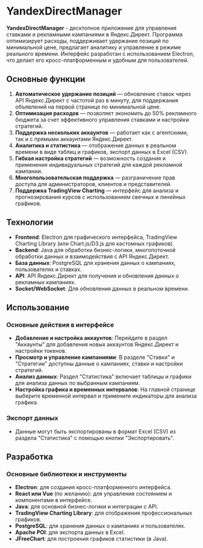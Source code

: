 # YandexDirectManager

**YandexDirectManager** - десктопное приложение для управления ставками и рекламными кампаниями в Яндекс.Директ. Программа оптимизирует расходы, поддерживает удержание позиций по минимальной цене, предлагает аналитику и управление в режиме реального времени. Интерфейс разработан с использованием Electron, что делает его кросс-платформенным и удобным для пользователей.

## Основные функции

1. **Автоматическое удержание позиций** — обновление ставок через API Яндекс.Директ с частотой раз в минуту, для поддержания объявлений на первой странице по минимальной цене.
2. **Оптимизация расходов** — позволяет экономить до 50% рекламного бюджета за счет эффективного управления ставками и настройки стратегий.
3. **Поддержка нескольких аккаунтов** — работает как с агентскими, так и с прямыми аккаунтами Яндекс.Директ.
4. **Аналитика и статистика** — отображение данных в реальном времени в виде таблиц и графиков, экспорт данных в Excel (CSV).
5. **Гибкая настройка стратегий** — возможность создания и применения индивидуальных стратегий для каждой рекламной кампании.
6. **Многопользовательская поддержка** — разграничение прав доступа для администраторов, клиентов и представителей.
7. **Поддержка TradingView Charting** — интерфейс для анализа и прогнозирования курсов с использованием свечных и линейных графиков.

## Технологии

- **Frontend**: Electron для графического интерфейса, TradingView Charting Library (или Chart.js/D3.js для кастомных графиков).
- **Backend**: Java для обработки бизнес-логики, многопоточной обработки данных и взаимодействия с API Яндекс.Директ.
- **База данных**: PostgreSQL для хранения данных о кампаниях, пользователях и ставках.
- **API**: API Яндекс.Директ для получения и обновления данных о рекламных кампаниях.
- **Socket/WebSocket**: Для обновления данных в реальном времени.

## Использование

### Основные действия в интерфейсе

- **Добавление и настройка аккаунтов**: Перейдите в раздел "Аккаунты" для добавления новых аккаунтов Яндекс.Директ и настройки токенов.
- **Просмотр и управление кампаниями**: В разделе "Ставки" и "Стратегии" доступны данные о кампаниях, ставки и настройки стратегий.
- **Анализ данных**: Раздел "Статистика" включает таблицы и графики для анализа данных по выбранным кампаниям.
- **Настройка графика и временных интервалов**: На главной странице выберите временной интервал и примените индикаторы для анализа графика.

### Экспорт данных
- Данные могут быть экспортированы в формат Excel (CSV) из раздела "Статистика" с помощью кнопки "Экспортировать".

## Разработка

### Основные библиотеки и инструменты

- **Electron**: для создания кросс-платформенного интерфейса.
- **React или Vue** (по желанию): для управления состоянием и компонентами в интерфейсе.
- **Java**: для основной бизнес-логики и интеграции с API.
- **TradingView Charting Library**: для отображения профессиональных графиков.
- **PostgreSQL**: для хранения данных о кампаниях и пользователях.
- **Apache POI**: для экспорта данных в Excel.
- **JFreeChart**: для построения графиков статистики (в Java).
